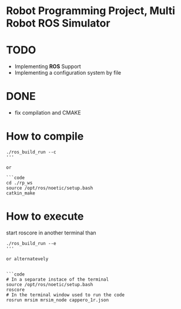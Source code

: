 # Robot Programming Project, Multi Robot ROS Simulator

# TODO
-   Implementing **ROS** Support
-   Implementing a configuration system by file

# DONE
-  fix compilation and CMAKE
  

# How to compile

```code
./ros_build_run --c
'''

or 

```code
cd ./rp_ws
source /opt/ros/noetic/setup.bash
catkin_make
```

# How to execute
start roscore in another terminal than

```code
./ros_build_run --e
'''

or alternatevely


```code
# In a separate instace of the terminal
source /opt/ros/noetic/setup.bash
roscore
# In the terminal window used to run the code
rosrun mrsim mrsim_node cappero_1r.json
```


